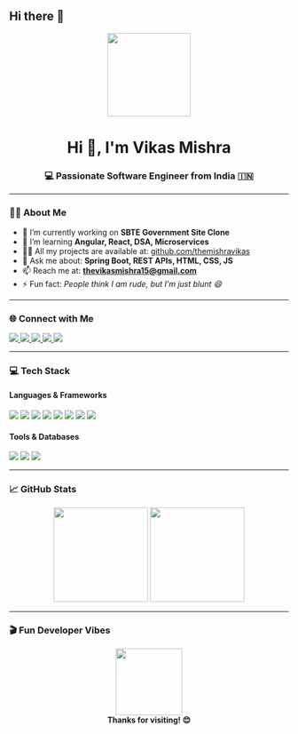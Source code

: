 ## Hi there 👋
<!-- Header GIF -->
<div align="center">
  <img height="150" src="https://media.giphy.com/media/M9gbBd9nbDrOTu1Mqx/giphy.gif"  />
</div>

<h1 align="center">Hi 👋, I'm Vikas Mishra</h1>
<h3 align="center">💻 Passionate Software Engineer from India 🇮🇳</h3>

---

### 👨‍💻 About Me

- 🔭 I’m currently working on **SBTE Government Site Clone**
- 🌱 I’m learning **Angular, React, DSA, Microservices**
- 👨‍💻 All my projects are available at: [github.com/themishravikas](https://github.com/themishravikas)
- 💬 Ask me about: **Spring Boot, REST APIs, HTML, CSS, JS**
- 📫 Reach me at: **thevikasmishra15@gmail.com**
- ⚡ Fun fact: *People think I am rude, but I’m just blunt 😄*

---

### 🌐 Connect with Me

<p align="left">
  <a href="https://www.linkedin.com/in/vikasmishra15/" target="_blank">
    <img src="https://img.shields.io/badge/LinkedIn-0077B5?style=flat&logo=linkedin&logoColor=white" />
  </a>
  <a href="https://instagram.com/thevikasmishra" target="_blank">
    <img src="https://img.shields.io/badge/Instagram-E4405F?style=flat&logo=instagram&logoColor=white" />
  </a>
  <a href="https://www.codechef.com/users/vikas_mis_15" target="_blank">
    <img src="https://img.shields.io/badge/CodeChef-5B4638?style=flat&logo=codechef&logoColor=white" />
  </a>
  <a href="https://www.hackerrank.com/thevikasmishra15" target="_blank">
    <img src="https://img.shields.io/badge/Hackerrank-2EC866?style=flat&logo=HackerRank&logoColor=white" />
  </a>
  <a href="https://leetcode.com/thevikasmishra/" target="_blank">
    <img src="https://img.shields.io/badge/LeetCode-FFA116?style=flat&logo=leetcode&logoColor=white" />
  </a>
</p>

---

### 💻 Tech Stack

#### Languages & Frameworks
<p>
  <img src="https://img.shields.io/badge/Java-007396?style=flat&logo=java&logoColor=white" />
  <img src="https://img.shields.io/badge/SpringBoot-6DB33F?style=flat&logo=spring-boot&logoColor=white" />
  <img src="https://img.shields.io/badge/Angular-DD0031?style=flat&logo=angular&logoColor=white" />
  <img src="https://img.shields.io/badge/React-20232A?style=flat&logo=react&logoColor=61DAFB" />
  <img src="https://img.shields.io/badge/TypeScript-3178C6?style=flat&logo=typescript&logoColor=white" />
  <img src="https://img.shields.io/badge/JavaScript-F7DF1E?style=flat&logo=javascript&logoColor=black" />
  <img src="https://img.shields.io/badge/HTML5-E34F26?style=flat&logo=html5&logoColor=white" />
  <img src="https://img.shields.io/badge/CSS3-1572B6?style=flat&logo=css3&logoColor=white" />
</p>

#### Tools & Databases
<p>
  <img src="https://img.shields.io/badge/MySQL-4479A1?style=flat&logo=mysql&logoColor=white" />
  <img src="https://img.shields.io/badge/Git-F05032?style=flat&logo=git&logoColor=white" />
  <img src="https://img.shields.io/badge/Postman-FF6C37?style=flat&logo=postman&logoColor=white" />
</p>

---

### 📈 GitHub Stats

<p align="center">
  <img src="https://github-readme-stats.vercel.app/api?username=themishravikas&show_icons=true&theme=radical" height="170" />
  <img src="https://github-readme-stats.vercel.app/api/top-langs/?username=themishravikas&layout=compact&theme=radical" height="170" />
</p>

---

### 🎬 Fun Developer Vibes

<div align="center">
  <img src="https://media.giphy.com/media/3o6ZsYm5M1U6VfEpYA/giphy.gif" height="120"/>
  <br/>
  <strong>Thanks for visiting! 😊</strong>
</div>





<!--
**themishravikas/themishravikas** is a ✨ _special_ ✨ repository because its `README.md` (this file) appears on your GitHub profile.

Here are some ideas to get you started:

- 🔭 I’m currently working on ...
- 🌱 I’m currently learning ...
- 👯 I’m looking to collaborate on ...
- 🤔 I’m looking for help with ...
- 💬 Ask me about ...
- 📫 How to reach me: ...
- 😄 Pronouns: ...
- ⚡ Fun fact: ...
-->
